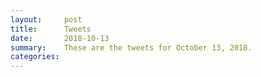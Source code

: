 ```yaml
---
layout:     post
title:      Tweets
date:       2018-10-13
summary:    These are the tweets for October 13, 2018.
categories:
---
```


